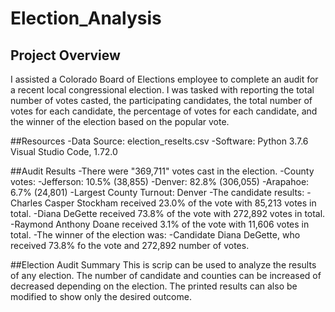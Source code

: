 # Election_Analysis

## Project Overview
I assisted a Colorado Board of Elections employee to complete an audit for a recent local congressional election. I was tasked with reporting the total number of votes casted, the participating candidates, the total number of votes for each candidate, the percentage of votes for each candidate, and the winner of the election based on the popular vote.

##Resources
-Data Source: election_reselts.csv
-Software: Python 3.7.6 Visual Studio Code, 1.72.0

##Audit Results
-There were "369,711" votes cast in the election.
-County votes:
    -Jefferson: 10.5% (38,855)
    -Denver: 82.8% (306,055)
    -Arapahoe: 6.7% (24,801)
-Largest County Turnout: Denver
-The candidate results:
    -Charles Casper Stockham received 23.0% of the vote with 85,213 votes in total.
    -Diana DeGette received 73.8% of the vote with 272,892 votes in total.
    -Raymond Anthony Doane received 3.1% of the vote with 11,606 votes in total.
-The winner of the election was:
    -Candidate Diana DeGette, who received 73.8% fo the vote and 272,892 number of votes.

##Election Audit Summary
This is scrip can be used to analyze the results of any election. The number of candidate and counties can be increased of decreased depending on the election. The printed results can also be modified to show only the desired outcome.
